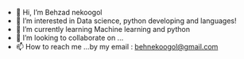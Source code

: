 - 👋 Hi, I’m Behzad nekoogol
- 👀 I’m interested in Data science, python developing and languages!
- 🌱 I’m currently learning Machine learning and python 
- 💞️ I’m looking to collaborate on ...
- 📫 How to reach me ...by my email : behnekoogol@gmail.com

<!---
Behnekoogol/Behnekoogol is a ✨ special ✨ repository because its `README.md` (this file) appears on your GitHub profile.
You can click the Preview link to take a look at your changes.
--->

